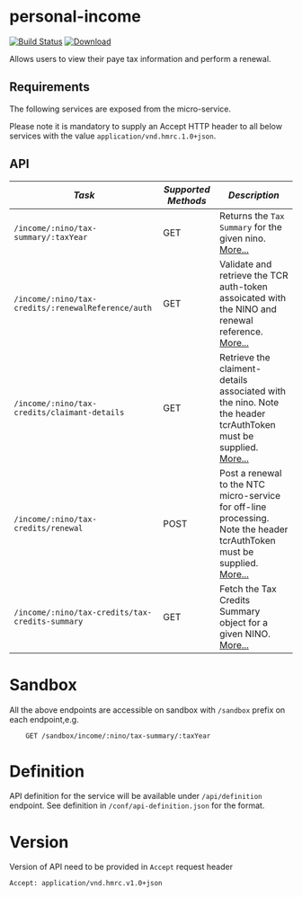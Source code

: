 personal-income
=============================================

[![Build Status](https://travis-ci.org/hmrc/personal-income.svg?branch=master)](https://travis-ci.org/hmrc/personal-income) [ ![Download](https://api.bintray.com/packages/hmrc/releases/personal-income/images/download.svg) ](https://bintray.com/hmrc/releases/personal-income/_latestVersion)

Allows users to view their paye tax information and perform a renewal.

Requirements
------------

The following services are exposed from the micro-service.

Please note it is mandatory to supply an Accept HTTP header to all below services with the value ```application/vnd.hmrc.1.0+json```. 

API
---

| *Task* | *Supported Methods* | *Description* |
|--------|----|----|
| ```/income/:nino/tax-summary/:taxYear``` | GET | Returns the ```Tax Summary``` for the given nino. [More...](docs/tax-summary.md)  |
| ```/income/:nino/tax-credits/:renewalReference/auth``` | GET | Validate and retrieve the TCR auth-token assoicated with the NINO and renewal reference. [More...](docs/authenticate.md)|
| ```/income/:nino/tax-credits/claimant-details``` | GET | Retrieve the claiment-details associated with the nino. Note the header tcrAuthToken must be supplied. [More...](docs/claimentDetails.md) |
| ```/income/:nino/tax-credits/renewal``` | POST | Post a renewal to the NTC micro-service for off-line processing. Note the header tcrAuthToken must be supplied. [More...](docs/renewal.md)|
| ```/income/:nino/tax-credits/tax-credits-summary``` | GET | Fetch the Tax Credits Summary object for a given NINO. [More...](docs/tax-credits-summary.md)|


# Sandbox
All the above endpoints are accessible on sandbox with `/sandbox` prefix on each endpoint,e.g.
```
    GET /sandbox/income/:nino/tax-summary/:taxYear
```

# Definition
API definition for the service will be available under `/api/definition` endpoint.
See definition in `/conf/api-definition.json` for the format.

# Version
Version of API need to be provided in `Accept` request header
```
Accept: application/vnd.hmrc.v1.0+json
```
